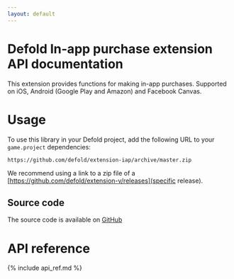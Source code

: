 ```yaml
---
layout: default
---
```


# Defold In-app purchase extension API documentation

This extension provides functions for making in-app purchases. Supported on iOS, Android (Google Play and Amazon) and Facebook Canvas.

# Usage
To use this library in your Defold project, add the following URL to your <code class="inline-code-block">game.project</code> dependencies:

    https://github.com/defold/extension-iap/archive/master.zip

We recommend using a link to a zip file of a [https://github.com/defold/extension-v/releases](specific release).

## Source code

The source code is available on [GitHub](https://github.com/defold/extension-v)


# API reference

{% include api_ref.md %}
